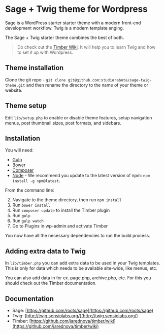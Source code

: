 # Sage + Twig theme for Wordpress

Sage is a WordPress starter starter theme with a modern front-end development workflow. Twig is a modern template enging. 

The Sage + Twig starter theme combines the best of both.

>Do check out the [Timber Wiki](https://github.com/jarednova/timber/wiki). It will help you to learn Twig and how to set it up with Wordpress.

## Theme installation

Clone the git repo - `git clone git@github.com:studiorabota/sage-twig-theme.git` and then rename the directory to the name of your theme or website.

## Theme setup

Edit `lib/setup.php` to enable or disable theme features, setup navigation menus, post thumbnail sizes, post formats, and sidebars.

## Installation

You will need:

* [Gulp](http://gulpjs.com/)
* [Bower](http://bower.io/)
* [Composer](https://getcomposer.org/)
* [Node](http://nodejs.org/download/) - We recommend you update to the latest version of npm: `npm install -g npm@latest`.

From the command line:

2. Navigate to the theme directory, then run `npm install`
3. Run `bower install`
4. Run `composer update` to install the Timber plugin
5. Run `gulp`
5. Run `gulp watch`
6. Go to Plugins in wp-admin and activate Timber

You now have all the necessary dependencies to run the build process.

## Adding extra data to Twig

In `lib/timber.php` you can add extra data to be used in your Twig templates. This is only for data which needs to be available site-wide, like menus, etc. 

You can also add data in for ex. page.php, archive.php, etc. For this you should check out the Timber documentation.


## Documentation

* Sage: [https://github.com/roots/sage](https://github.com/roots/sage)
* Twig: [http://twig.sensiolabs.org/](http://twig.sensiolabs.org/)
* Timber: [https://github.com/jarednova/timber/wiki](https://github.com/jarednova/timber/wiki)
